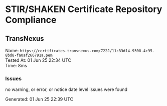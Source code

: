 # STIR/SHAKEN Certificate Repository Compliance

## TransNexus

Name: `https://certificates.transnexus.com/722J/11c83d14-9308-4c95-8bd8-fa0af266791a.pem`\
Tested At: 01 Jun 25 22:34 UTC\
Time: 8ms

### Issues

no warning, or error, or notice date level issues were found

Generated: 01 Jun 25 22:39 UTC